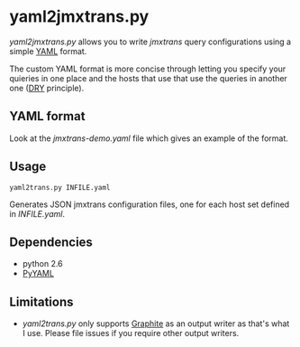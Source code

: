 # yaml2jmxtrans.py #
_yaml2jmxtrans.py_ allows you to write _jmxtrans_ query configurations
using a simple [YAML][YAML] format.

The custom YAML format is more concise through letting you specify
your quieries in one place and the hosts that use that use the queries
in another one ([DRY][DRY] principle).

YAML format
----------
Look at the _jmxtrans-demo.yaml_ file which gives an example of the
format.

Usage
----------
    yaml2trans.py INFILE.yaml
    
Generates JSON jmxtrans configuration files, one for each host set
defined in _INFILE.yaml_.

Dependencies
----------
* python 2.6
* [PyYAML][PyYAML]

Limitations
----------
* _yaml2trans.py_ only supports [Graphite][Graphite] as an output
  writer as that's what I use. Please file issues if you require
  other output writers.

[YAML]: http://yaml.org/
[PyYAML]: http://pyyaml.org/
[DRY]: http://de.wikipedia.org/wiki/Don%E2%80%99t_repeat_yourself
[Graphite]: http://graphite.wikidot.com/
